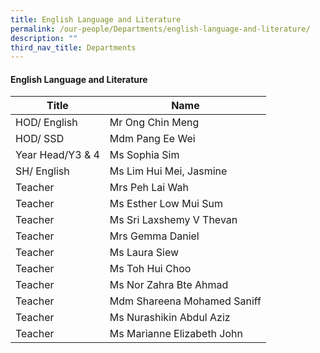 ```yaml
---
title: English Language and Literature
permalink: /our-people/Departments/english-language-and-literature/
description: ""
third_nav_title: Departments
---
```

#### English Language and Literature

| Title | Name |
|---|---|
| HOD/ English | Mr Ong Chin Meng |
| HOD/ SSD | Mdm Pang Ee Wei |
| Year Head/Y3 & 4 | Ms Sophia Sim |
| SH/ English | Ms Lim Hui Mei, Jasmine |
| Teacher | Mrs Peh Lai Wah |
| Teacher | Ms Esther Low Mui Sum |
| Teacher | Ms Sri Laxshemy V Thevan |
| Teacher | Mrs Gemma Daniel |
| Teacher  | Ms Laura Siew |
| Teacher  | Ms Toh Hui Choo |
| Teacher  | Ms Nor Zahra Bte Ahmad |
| Teacher  | Mdm Shareena Mohamed Saniff  |
| Teacher  | Ms Nurashikin Abdul Aziz  |
| Teacher  | Ms Marianne Elizabeth John |